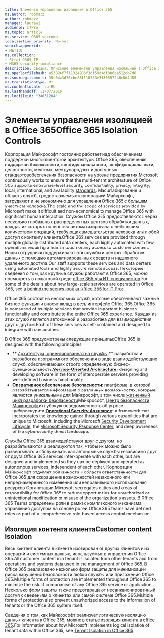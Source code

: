 ```yaml
---
title: Элементы управления изоляцией в Office 365
ms.author: robmazz
author: robmazz
manager: laurawi
audience: ITPro
ms.topic: article
ms.service: O365-seccomp
localization_priority: Normal
search.appverid:
- MET150
ms.collection:
- Strat_O365_IP
- M365-security-compliance
description: Сводка. Описание элементов управления изоляцией в Office 365.
ms.openlocfilehash: a53826f7f11324986f3df59d9df806ea522cb7d6
ms.sourcegitcommit: 35c04a3d76cbe851110553e5930557248e8d4d89
ms.translationtype: MT
ms.contentlocale: ru-RU
ms.lasthandoff: 11/07/2019
ms.locfileid: "38031204"
---
```

# <a name="office-365-isolation-controls"></a><span data-ttu-id="a820f-103">Элементы управления изоляцией в Office 365</span><span class="sxs-lookup"><span data-stu-id="a820f-103">Office 365 Isolation Controls</span></span> 

<span data-ttu-id="a820f-104">Корпорация Майкрософт постоянно работает над обеспечением поддержки многоклиентской архитектуры Office 365, обеспечения поддержки безопасности, конфиденциальности, конфиденциальности, целостности, местных, международных и доступных [стандартов](https://www.microsoft.com/TrustCenter/Compliance?service=Office#Icons)обеспечения безопасности на уровне предприятия.</span><span class="sxs-lookup"><span data-stu-id="a820f-104">Microsoft continuously works to ensure that the multi-tenant architecture of Office 365 supports enterprise-level security, confidentiality, privacy, integrity, local, international, and availability [standards](https://www.microsoft.com/TrustCenter/Compliance?service=Office#Icons).</span></span> <span data-ttu-id="a820f-105">Масштабирование и область служб, предоставляемых корпорацией Майкрософт, затрудняют и не экономично для управления Office 365 с большим участием человека.</span><span class="sxs-lookup"><span data-stu-id="a820f-105">The scale and the scope of services provided by Microsoft make it difficult and non-economical to manage Office 365 with significant human interaction.</span></span> <span data-ttu-id="a820f-106">Службы Office 365 предоставляются через несколько глобальных распределенных центров обработки данных, каждая из которых полностью автоматизирована с небольшим количеством операций, требующих вмешательства человека или любой доступ к контенту клиента.</span><span class="sxs-lookup"><span data-stu-id="a820f-106">Office 365 services are provided through multiple globally distributed data centers, each highly automated with few operations requiring a human touch or any access to customer content.</span></span> <span data-ttu-id="a820f-107">Наши сотрудники поддерживают эти службы и центры обработки данных с помощью автоматизированных средств и надежного удаленного доступа.</span><span class="sxs-lookup"><span data-stu-id="a820f-107">Our staff supports these services and data centers using automated tools and highly secure remote access.</span></span> <span data-ttu-id="a820f-108">Некоторые сведения о том, как крупные службы работают в Office 365, можно посмотреть в пошаговой среде [office 365 для ИТ-специалистов](https://channel9.msdn.com/Events/SharePoint-Conference/2014/SPC202).</span><span class="sxs-lookup"><span data-stu-id="a820f-108">For some of the details about how large-scale services are operated in Office 365, see [a behind the scenes look at Office 365 for IT Pros](https://channel9.msdn.com/Events/SharePoint-Conference/2014/SPC202).</span></span>

<span data-ttu-id="a820f-109">Office 365 состоит из нескольких служб, которые обеспечивают важные бизнес-функции и вносят вклад в весь интерфейс Office 365.</span><span class="sxs-lookup"><span data-stu-id="a820f-109">Office 365 is composed of multiple services that provide important business functionality and contribute to the entire Office 365 experience.</span></span> <span data-ttu-id="a820f-110">Каждая из этих служб является автономной и разработана для взаимодействия друг с другом.</span><span class="sxs-lookup"><span data-stu-id="a820f-110">Each of these services is self-contained and designed to integrate with one another.</span></span>

<span data-ttu-id="a820f-111">В Office 365 предусмотрены следующие принципы:</span><span class="sxs-lookup"><span data-stu-id="a820f-111">Office 365 is designed with the following principles:</span></span>

 - <span data-ttu-id="a820f-112">\*\* [Архитектура, ориентированная на службы](https://msdn.microsoft.com/library/aa480021.aspx):\*\* разработка и разработка программного обеспечения в виде взаимодействующих служб, обеспечивающих строго определенную бизнес-функциональность.</span><span class="sxs-lookup"><span data-stu-id="a820f-112">**[Service-Oriented Architecture](https://msdn.microsoft.com/library/aa480021.aspx):** designing and developing software in the form of interoperable services providing well-defined business functionality.</span></span>
 - <span data-ttu-id="a820f-113">**[Оперативное обеспечение безопасности](https://www.microsoft.com/download/details.aspx?id=40872):** платформа, в которой разрабатывается информация о различных возможностях, которые являются уникальными для Майкрософт, в том числе [жизненный цикл разработки безопасности](https://www.microsoft.com/sdl/default.aspx)Майкрософт, [Центр безопасности Майкрософт](https://technet.microsoft.com/library/dn440717.aspx)и глубокую осведомленность об угрозе циберсекурити.</span><span class="sxs-lookup"><span data-stu-id="a820f-113">**[Operational Security Assurance](https://www.microsoft.com/download/details.aspx?id=40872):** a framework that incorporates the knowledge gained through various capabilities that are unique to Microsoft, including the Microsoft [Security Development Lifecycle](https://www.microsoft.com/sdl/default.aspx), the [Microsoft Security Response Center](https://technet.microsoft.com/library/dn440717.aspx), and deep awareness of the cybersecurity threat landscape.</span></span>

<span data-ttu-id="a820f-114">Службы Office 365 взаимодействуют друг с другом, но разрабатываются и реализуются так, чтобы их можно было развертывать и обслуживать как автономные службы независимо друг от друга.</span><span class="sxs-lookup"><span data-stu-id="a820f-114">Office 365 services inter-operate with each other, but are designed and implemented so they can be deployed and operated as autonomous services, independent of each other.</span></span> <span data-ttu-id="a820f-115">Корпорация Майкрософт отделяет обязанности и области ответственности для Office 365 для сокращения возможностей незаконного или непреднамеренного изменения или неправильного использования ресурсов Организации.</span><span class="sxs-lookup"><span data-stu-id="a820f-115">Microsoft segregates duties and areas of responsibility for Office 365 to reduce opportunities for unauthorized or unintentional modification or misuse of the organization's assets.</span></span> <span data-ttu-id="a820f-116">В Office 365 Teams определены роли в рамках комплексного механизма управления доступом на основе ролей.</span><span class="sxs-lookup"><span data-stu-id="a820f-116">Office 365 teams have defined roles as part of a comprehensive role-based access control mechanism.</span></span>

## <a name="customer-content-isolation"></a><span data-ttu-id="a820f-117">Изоляция контента клиента</span><span class="sxs-lookup"><span data-stu-id="a820f-117">Customer content isolation</span></span>

<span data-ttu-id="a820f-118">Весь контент клиента в клиенте изолирован от других клиентов и из операций и системных данных, используемых в управлении Office 365.</span><span class="sxs-lookup"><span data-stu-id="a820f-118">All customer content in a tenant is isolated from other tenants and from operations and systems data used in the management of Office 365.</span></span> <span data-ttu-id="a820f-119">В Office 365 реализовано несколько форм защиты для минимизации риска нарушения безопасности любой службы или приложения Office 365.</span><span class="sxs-lookup"><span data-stu-id="a820f-119">Multiple forms of protection are implemented throughout Office 365 to minimize the risk of compromise of any Office 365 service or application.</span></span> <span data-ttu-id="a820f-120">Несколько форм защиты также предотвращают несанкционированный доступ к сведениям о клиентах или самой системе Office 365.</span><span class="sxs-lookup"><span data-stu-id="a820f-120">Multiple forms of protection also prevent unauthorized access to the information of tenants or the Office 365 system itself.</span></span>

<span data-ttu-id="a820f-121">Сведения о том, как Майкрософт реализует логическую изоляцию данных клиента в Office 365, можно [в статье изоляция клиента в office 365](office-365-tenant-isolation-overview.md).</span><span class="sxs-lookup"><span data-stu-id="a820f-121">For information about how Microsoft implements logical isolation of tenant data within Office 365, see [Tenant Isolation in Office 365](office-365-tenant-isolation-overview.md).</span></span>
